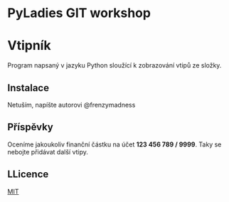 # PyLadies GIT workshop

# Vtipník

Program napsaný v jazyku Python sloužící k zobrazování vtipů ze složky. 

## Instalace

Netuším, napíšte autorovi @frenzymadness

## Příspěvky
Oceníme jakoukoliv finanční částku na účet **123 456 789 / 9999**.
Taky se nebojte přidávat další vtipy.

## LLicence
[MIT](https://choosealicense.com/licenses/mit/)